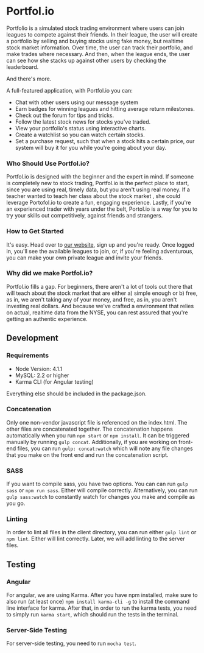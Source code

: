 # Portfol.io

Portfolio is a simulated stock trading environment where users can join leagues to compete against their friends. In their league, the user will create a portfolio by selling and buying stocks using fake money, but realtime stock market information. Over time, the user can track their portfolio, and make trades where necessary. And then, when the league ends, the user can see how she stacks up against other users by checking the leaderboard.

And there's more.

A full-featured application, with Portfol.io you can:
- Chat with other users using our message system
- Earn badges for winning leagues and hitting average return milestones.
- Check out the forum for tips and tricks.
- Follow the latest stock news for stocks you've traded.
- View your portfolio's status using interactive charts.
- Create a watchlist so you can watch certain stocks.
- Set a purchase request, such that when a stock hits a certain price, our system will buy it for you while you're going about your day.


### Who Should Use Portfol.io?
Portfol.io is designed with the beginner and the expert in mind. If someone is completely new to stock trading, Portfol.io is the perfect place to start, since you are using real, timely data, but you aren't using real money. If a teacher wanted to teach her class about the stock market , she could leverage Portofol.io to create a fun, engaging experience. Lastly, if you're an experienced trader with years under the belt, Portol.io is a way for you to try your skills out competitively, against friends and strangers.  

### How to Get Started
It's easy. Head over to [our website](portfolioio.herokuapp.com), sign up and you're ready. Once logged in, you'll see the available leagues to join, or, if you're feeling adventurous, you can make your own private league and invite your friends.

### Why did we make Portfol.io?
Portfol.io fills a gap. For beginners, there aren't a lot of tools out there that will teach about the stock market that are either a) simple enough or b) free, as in, we aren't taking any of your money, and free, as in, you aren't investing real dollars. And because we've crafted a environment that relies on actual, realtime data from the NYSE, you can rest assured that you're getting an authentic experience.

## Development
### Requirements
- Node Version: 4.1.1
- MySQL: 2.2 or higher
- Karma CLI (for Angular testing)

Everything else should be included in the package.json. 


### Concatenation
Only one non-vendor javascript file is referenced on the index.html. The other files are concatenated together. The concatenation happens automatically when you run `npm start` or `npm install`. It can be triggered manually by running `gulp concat`. Additionally, if you are working on front-end files, you can run `gulp: concat:watch` which will note any file changes that you make on the front end and run the concatenation script.

### SASS

If you want to compile sass, you have two options. You can can run `gulp sass` or `npm run sass`. Either will compile correctly. Alternatively, you can run `gulp sass:watch` to constantly watch for changes you make and compile as you go.

### Linting

In order to lint all files in the client directory, you can run either `gulp lint` or `npm lint`. Either will lint correctly. Later, we will add linting to the server files.

## Testing
### Angular
For angular, we are using Karma. After you have npm installed, make sure to also run (at least once) `npm install karma-cli -g` to install the command line interface for karma. After that, in order to run the karma tests, you need to simply run `karma start`, which should run the tests in the terminal.

### Server-Side Testing
For server-side testing, you need to run `mocha test`.
